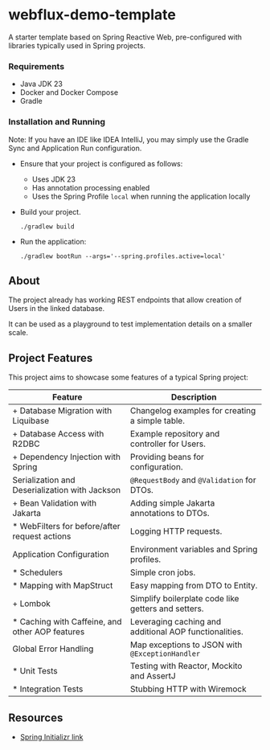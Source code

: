 # webflux-demo-template

A starter template based on Spring Reactive Web, pre-configured with libraries typically used in Spring projects.

### Requirements

- Java JDK 23
- Docker and Docker Compose
- Gradle

### Installation and Running

Note: If you have an IDE like IDEA IntelliJ, you may simply use the Gradle Sync and Application Run configuration.

- Ensure that your project is configured as follows:
    - Uses JDK 23
    - Has annotation processing enabled
    - Uses the Spring Profile `local` when running the application locally


- Build your project.

    ```shell
    ./gradlew build
    ```


- Run the application:

    ```shell
    ./gradlew bootRun --args='--spring.profiles.active=local'
    ```

## About

The project already has working REST endpoints that allow creation of Users in the linked database.

It can be used as a playground to test implementation details on a smaller scale.

## Project Features

This project aims to showcase some features of a typical Spring project:

| Feature                                         | Description                                            |
|-------------------------------------------------|--------------------------------------------------------|
| + Database Migration with Liquibase             | Changelog examples for creating a simple table.        |
| + Database Access with R2DBC                    | Example repository and controller for Users.           |
| + Dependency Injection with Spring              | Providing beans for configuration.                     |
| Serialization and Deserialization with Jackson  | `@RequestBody` and `@Validation` for DTOs.             |
| + Bean Validation with Jakarta                  | Adding simple Jakarta annotations to DTOs.             |
| * WebFilters for before/after request actions   | Logging HTTP requests.                                 |
| Application Configuration                       | Environment variables and Spring profiles.             |
| * Schedulers                                    | Simple cron jobs.                                      |
| * Mapping with MapStruct                        | Easy mapping from DTO to Entity.                       |
| + Lombok                                        | Simplify boilerplate code like getters and setters.    |
| * Caching with Caffeine, and other AOP features | Leveraging caching and additional AOP functionalities. |
| Global Error Handling                           | Map exceptions to JSON with `@ExceptionHandler`        |
| * Unit Tests                                    | Testing with Reactor, Mockito and AssertJ              |
| * Integration Tests                             | Stubbing HTTP with Wiremock                            |

## Resources

- [Spring Initializr link](https://start.spring.io/#!type=gradle-project&language=java&platformVersion=3.4.0&packaging=jar&jvmVersion=23&groupId=demo.template&artifactId=webflux&name=webflux-demo-template&description=Demo%20project%20for%20Spring%20WebFlux&packageName=demo.template.webflux&dependencies=webflux,devtools,lombok,docker-compose,configuration-processor,data-r2dbc,liquibase,postgresql,testcontainers,cloud-contract-stub-runner,data-jpa,validation)
